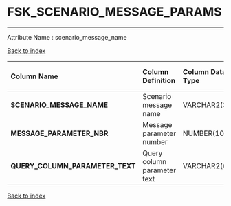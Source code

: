 # FSK_SCENARIO_MESSAGE_PARAMS

---

Attribute Name :   scenario_message_name

[Back to index](./index.md)

| Column Name                     | Column Definition           | Column Data Type   | Column Null Option   | PK   | FK   |
|:--------------------------------|:----------------------------|:-------------------|:---------------------|:-----|:-----|
| **SCENARIO_MESSAGE_NAME**       | Scenario message name       | VARCHAR2(35)       | Not Null             | Yes  | No   |
| **MESSAGE_PARAMETER_NBR**       | Message parameter number    | NUMBER(10)         | Not Null             | Yes  | No   |
| **QUERY_COLUMN_PARAMETER_TEXT** | Query column parameter text | VARCHAR2(64)       | Null                 | No   | No   |

[Back to index](./index.md)